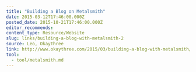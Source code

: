 ```yaml
---
title: "Building a Blog on Metalsmith"
date: 2015-03-12T17:46:00.000Z
posted_date: 2015-10-21T17:46:00.000Z
editor_recommends:
content_type: Resource/Website
slug: links/building-a-blog-with-metalsmith-2
source: Leo, OkayThree
link: http://www.okaythree.com/2015/03/building-a-blog-with-metalsmith/
tool:
  - tool/metalsmith.md
---
```





